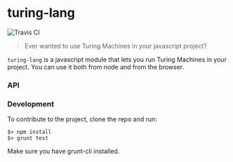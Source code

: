 turing-lang
=============
![Travis CI](https://magnum.travis-ci.com/BraulioVM/turing-lang.svg?token=qKkPGCZvRdJvJ693qC2L)
> Ever wanted to use Turing Machines in your javascript project?

````turing-lang```` is a javascript module that lets you run Turing Machines in your project. You can use it both from node and from the browser.

### API


### Development
To contribute to the project, clone the repo and run:
````
$> npm install 
$> grunt test
````
Make sure you have grunt-cli installed.